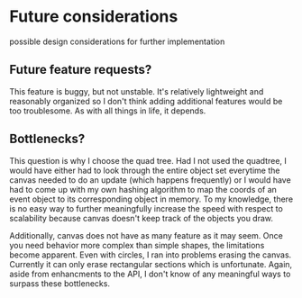 # Future considerations

possible design considerations for further implementation

## Future feature requests?

This feature is buggy, but not unstable. It's relatively
lightweight and reasonably organized so I don't think 
adding additional features would be too troublesome. As
with all things in life, it depends. 

## Bottlenecks?

This question is why I choose the quad tree. Had I not used
the quadtree, I would have either had to look through
the entire object set everytime the canvas needed to do
an update (which happens frequently) or I would have had
to come up with my own hashing algorithm to map the coords
of an event object to its corresponding object in memory.
To my knowledge, there is no easy way to further meaningfully
increase the speed with respect to scalability because canvas
doesn't keep track of the objects you draw. 

Additionally, canvas does not have as many feature as it
may seem. Once you need behavior more complex than simple shapes, the limitations become apparent. Even with circles,
I ran into problems erasing the canvas. Currently it can
only erase rectangular sections which is unfortunate. Again,
aside from enhancments to the API, I don't know of any 
meaningful ways to surpass these bottlenecks. 

